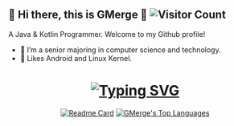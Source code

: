 ## 👻 Hi there, this is GMerge 👋  ![Visitor Count](https://profile-counter.glitch.me/egmsia01/count.svg)
 
A Java & Kotlin Programmer. Welcome to my Github profile!

- 🔭 I’m a senior majoring in computer science and technology.
- 🌱 Likes Android and Linux Kernel.

<h1 align="center">
	<a href="https://git.io/typing-svg"><img src="https://readme-typing-svg.demolab.com?font=Fira+Code&pause=1000&width=435&separator=%3C&lines=System.out.println(%22Hello+World+!%22);" alt="Typing SVG" /></a>
</h1>
<div align="center">

[![Readme Card](https://github-readme-stats-one-bice.vercel.app/api?username=egmsia01&show_icons=true&line_height=40&role=OWNER,ORGANIZATION_MEMBER,COLLABORATOR)](https://github.com/egmsia01)
[![GMerge's Top Languages](https://github-readme-stats.vercel.app/api/top-langs/?username=egmsia01&show_icons=true&role=OWNER,ORGANIZATION_MEMBER,COLLABORATOR)](https://github.com/egmsia01)

</div>
